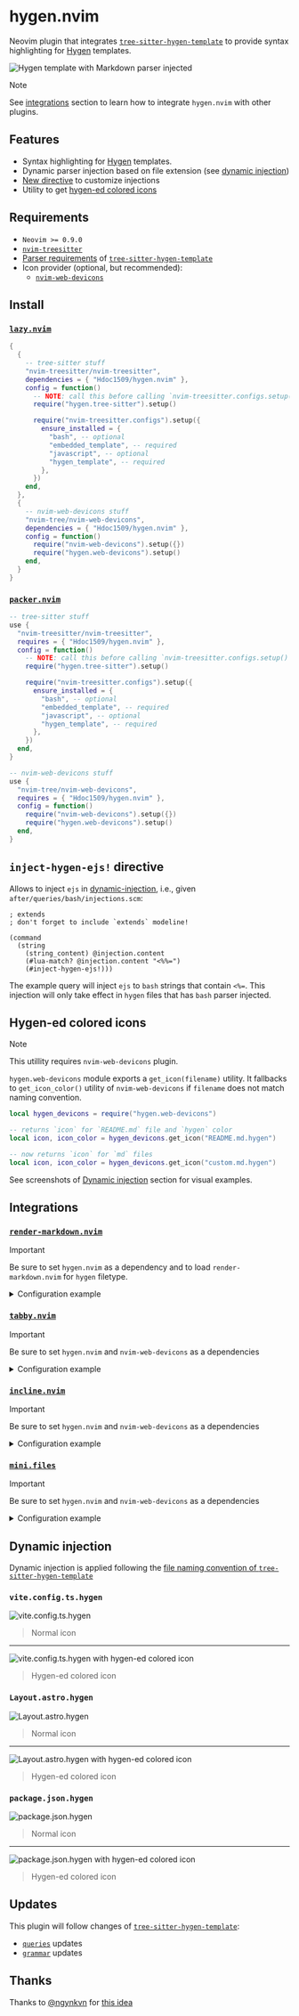 <!-- markdownlint-disable MD033 -->

# hygen.nvim

Neovim plugin that integrates [`tree-sitter-hygen-template`][hygen-template]
to provide syntax highlighting for [Hygen](https://www.hygen.io/) templates.

![Hygen template with Markdown parser injected](https://github.com/user-attachments/assets/e0357098-d9f4-4bee-9a9d-982cc682f02d)

> [!NOTE]
> See [integrations](#integrations) section to learn how to integrate
> `hygen.nvim` with other plugins.

## Features

- Syntax highlighting for [Hygen](https://www.hygen.io/) templates.
- Dynamic parser injection based on file extension (see [dynamic injection](#dynamic-injection))
- [New directive](#inject-hygen-ejs-directive) to customize injections
- Utility to get [hygen-ed colored icons](#hygen-ed-colored-icons)

## Requirements

- `Neovim >= 0.9.0`
- [`nvim-treesitter`](https://github.com/nvim-treesitter/nvim-treesitter)
- [Parser requirements][hygen-template-requirements] of
  [`tree-sitter-hygen-template`][hygen-template]
- Icon provider (optional, but recommended):
  - [`nvim-web-devicons`](https://github.com/nvim-tree/nvim-web-devicons)

## Install

### [`lazy.nvim`](https://github.com/folke/lazy.nvim)

```lua
{
  {
    -- tree-sitter stuff
    "nvim-treesitter/nvim-treesitter",
    dependencies = { "Hdoc1509/hygen.nvim" },
    config = function()
      -- NOTE: call this before calling `nvim-treesitter.configs.setup()`
      require("hygen.tree-sitter").setup()

      require("nvim-treesitter.configs").setup({
        ensure_installed = {
          "bash", -- optional
          "embedded_template", -- required
          "javascript", -- optional
          "hygen_template", -- required
        },
      })
    end,
  },
  {
    -- nvim-web-devicons stuff
    "nvim-tree/nvim-web-devicons",
    dependencies = { "Hdoc1509/hygen.nvim" },
    config = function()
      require("nvim-web-devicons").setup({})
      require("hygen.web-devicons").setup()
    end,
  }
}
```

### [`packer.nvim`](https://github.com/wbthomason/packer.nvim)

```lua
-- tree-sitter stuff
use {
  "nvim-treesitter/nvim-treesitter",
  requires = { "Hdoc1509/hygen.nvim" },
  config = function()
    -- NOTE: call this before calling `nvim-treesitter.configs.setup()`
    require("hygen.tree-sitter").setup()

    require("nvim-treesitter.configs").setup({
      ensure_installed = {
        "bash", -- optional
        "embedded_template", -- required
        "javascript", -- optional
        "hygen_template", -- required
      },
    })
  end,
}

-- nvim-web-devicons stuff
use {
  "nvim-tree/nvim-web-devicons",
  requires = { "Hdoc1509/hygen.nvim" },
  config = function()
    require("nvim-web-devicons").setup({})
    require("hygen.web-devicons").setup()
  end,
}
```

## `inject-hygen-ejs!` directive

Allows to inject `ejs` in [dynamic-injection](#dynamic-injection), i.e., given
`after/queries/bash/injections.scm`:

```query
; extends
; don't forget to include `extends` modeline!

(command
  (string
    (string_content) @injection.content
    (#lua-match? @injection.content "<%%=")
    (#inject-hygen-ejs!)))
```

The example query will inject `ejs` to `bash` strings that contain `<%=`. This
injection will only take effect in `hygen` files that has `bash` parser injected.

## Hygen-ed colored icons

> [!NOTE]
> This utillity requires `nvim-web-devicons` plugin.

`hygen.web-devicons` module exports a `get_icon(filename)` utility. It fallbacks
to `get_icon_color()` utility of `nvim-web-devicons` if `filename` does not match
naming convention.

```lua
local hygen_devicons = require("hygen.web-devicons")

-- returns `icon` for `README.md` file and `hygen` color
local icon, icon_color = hygen_devicons.get_icon("README.md.hygen")

-- now returns `icon` for `md` files
local icon, icon_color = hygen_devicons.get_icon("custom.md.hygen")
```

See screenshots of [Dynamic injection](#dynamic-injection) section for visual
examples.

## Integrations

### [`render-markdown.nvim`](https://github.com/MeanderingProgrammer/render-markdown.nvim)

> [!IMPORTANT]
> Be sure to set `hygen.nvim` as a dependency and to load `render-markdown.nvim`
> for `hygen` filetype.

<details>
  <summary>Configuration example</summary>

The following snippet will allow to attach only to `hygen` files that has `md`
or `mdx` as subextension.

```lua
local hygen_utils = require('hygen.utils')
local allowed_hygen_subext = { 'md', 'mdx' }

require("render-markdown").setup({
  ignore = function(bufnr)
    local filename = vim.api.nvim_buf_get_name(bufnr)
    local extension = vim.fn.fnamemodify(filename, ":e")

    if extension == "hygen" then
      return not vim.tbl_contains(
        allowed_hygen_subext,
        hygen_utils.get_hygen_subext(filename)
      )
    else
      return false
    end
  end,
})
```

</details>

### [`tabby.nvim`](https://github.com/nanozuki/tabby.nvim)

> [!IMPORTANT]
> Be sure to set `hygen.nvim` and `nvim-web-devicons` as a dependencies

<details>
  <summary>Configuration example</summary>

```lua
local hygen_devicons = require('hygen.web-devicons')

require("tabby").setup({
  line = function(line)
    return {
      line.tabs().foreach(function(tab)
        local filename = tab.current_win().buf_name()
        local icon, icon_color = hygen_devicons.get_icon(filename)

        -- NOTE: use `icon` and `icon_color` to fit your needs
        return { --[[ ... ]] }
      end),
    }
  end,
})
```

</details>

### [`incline.nvim`](https://github.com/b0o/incline.nvim)

> [!IMPORTANT]
> Be sure to set `hygen.nvim` and `nvim-web-devicons` as a dependencies

<details>
  <summary>Configuration example</summary>

```lua
local hygen_devicons = require('hygen.web-devicons')

require("incline").setup({
  render = function(props)
    local filename = vim.fn.fnamemodify(vim.api.nvim_buf_get_name(props.buf), ':t')
    local icon, icon_color = hygen_devicons.get_icon(filename)

    -- NOTE: use `icon` and `icon_color` to fit your needs
    return { --[[ ... ]] }
  end,
})
```

</details>

### [`mini.files`](https://github.com/echasnovski/mini.files)

> [!IMPORTANT]
> Be sure to set `hygen.nvim` and `nvim-web-devicons` as a dependencies

<details>
  <summary>Configuration example</summary>

```lua
local hygen_devicons = require('hygen.web-devicons')

require("mini.files").setup({
  content = {
    prefix = function(fs_entry)
      local name = fs_entry.name
      local extension = vim.fn.fnamemodify(name, ':e')

      if extension == 'hygen' then
        local icon = hygen_devicons.get_icon(name)
        return icon .. ' ', 'DevIconHygen'
      else
        return MiniFiles.default_prefix(fs_entry)
      end
    end,
  },
})
```

</details>

## Dynamic injection

Dynamic injection is applied following the [file naming convention of
`tree-sitter-hygen-template`][hygen-template-filename]

### `vite.config.ts.hygen`

![vite.config.ts.hygen](https://github.com/user-attachments/assets/d76b78d7-6dcf-4533-ad1e-ad4485ddae66)

> Normal icon

---

![vite.config.ts.hygen with hygen-ed colored icon](https://github.com/user-attachments/assets/0b35474f-31ae-44fb-b112-e9c792d44bd4)

> Hygen-ed colored icon

### `Layout.astro.hygen`

![Layout.astro.hygen](https://github.com/user-attachments/assets/8b226ddb-9776-4e31-8e60-ccd7c6777f17)

> Normal icon

---

![Layout.astro.hygen with hygen-ed colored icon](https://github.com/user-attachments/assets/4bee8cc5-74ed-4246-abfb-9da4b5abdc05)

> Hygen-ed colored icon

### `package.json.hygen`

![package.json.hygen](https://github.com/user-attachments/assets/b86ada76-45fa-426f-8fdf-e72793cf9f95)

> Normal icon

---

![package.json.hygen with hygen-ed colored icon](https://github.com/user-attachments/assets/cbbbaafe-4a16-4b64-bbae-639dbcdb6535)

> Hygen-ed colored icon

## Updates

This plugin will follow changes of [`tree-sitter-hygen-template`][hygen-template]:

- [`queries`][hygen-template-queries] updates
- [`grammar`][hygen-template-grammar] updates

## Thanks

Thanks to [@ngynkvn](https://github.com/ngynkvn) for
[this idea](https://github.com/nvim-treesitter/nvim-treesitter/discussions/1917#discussioncomment-10714144)

[hygen-template]: https://github.com/hdoc1509/tree-sitter-hygen-template
[hygen-template-grammar]: https://github.com/hdoc1509/tree-sitter-hygen-template/tree/master/grammar.js
[hygen-template-queries]: https://github.com/hdoc1509/tree-sitter-hygen-template/tree/master/queries
[hygen-template-filename]: https://github.com/Hdoc1509/tree-sitter-hygen-template#file-naming-convention
[hygen-template-requirements]: https://github.com/Hdoc1509/tree-sitter-hygen-template?tab=readme-ov-file#parser-requirements
